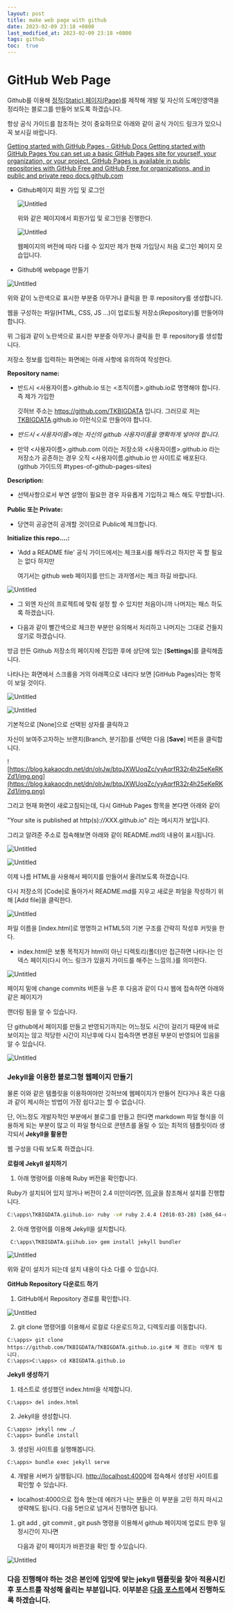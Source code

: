 ```yaml
---
layout: post
title: make web page with github
date: 2023-02-09 23:18 +0800
last_modified_at: 2023-02-09 23:18 +0800
tags: github
toc:  true
---
```


# GitHub Web Page

Github를 이용해 [정적(Static) 페이지(Page)](https://ko.wikipedia.org/wiki/%EC%A0%95%EC%A0%81_%EC%9B%B9_%ED%8E%98%EC%9D%B4%EC%A7%80)를 제작해 개발 및 자신의 도메인영역을 정리하는 블로그를 만들어 보도록 하겠습니다.

항상 공식 가이드를 참조하는 것이 중요하므로 아래와 같이 공식 가이드 링크가 있으니 꼭 보시길 바랍니다.

[
Getting started with GitHub Pages - GitHub Docs
Getting started with GitHub Pages You can set up a basic GitHub Pages site for yourself, your organization, or your project. GitHub Pages is available in public repositories with GitHub Free and GitHub Free for organizations, and in public and private repo
docs.github.com](https://docs.github.com/en/free-pro-team@latest/github/working-with-github-pages/getting-started-with-github-pages)

- Github페이지 회원 가입 및 로그인
    
    ![Untitled](GitHub%20Web%20Page%201af04c28f6e84b559f992afd6e6c7d57/Untitled.png)
    
    위와 같은 페이지에서 회원가입 및 로그인을 진행한다.
    
    ![Untitled](GitHub%20Web%20Page%201af04c28f6e84b559f992afd6e6c7d57/Untitled%201.png)
    
    웹페이지의 버전에 따라 다를 수 있지만 제가 현재 가입당시 처음 로그인 페이지 모습입니다.
    

- Github에 webpage 만들기

![Untitled](GitHub%20Web%20Page%201af04c28f6e84b559f992afd6e6c7d57/Untitled%202.png)

위와 같이 노란색으로 표시한 부분중 아무거나 클릭을 한 후 repository를 생성합니다.

웹을 구성하는 파일(HTML, CSS, JS ...)이 업로드될 저장소(Repository)를 만들어야 합니다.

위 그림과 같이 노란색으로 표시한 부분중 아무거나 클릭을 한 후 repository를 생성합니다.

저장소 정보를 입력하는 화면에는 아래 사항에 유의하여 작성한다.

**Repository name:**

- 반드시 <사용자이름>.github.io 또는 <조직이름>.github.io로 명명해야 합니다. 즉 제가 가입한
    
    깃허브 주소는 [h](https://github.com/)[ttps://github.com/TKBIGDATA](https://github.com/TKBIGDATA) 입니다. 그러므로 저는 [TKBIGDATA](https://github.com/TKBIGDATA).github.io 이런식으로 만들어야 합니다.
    
- *반드시 <사용자이름>에는 자신의 github 사용자이름을 명확하게 넣어야 합니다.*
- 만약 <사용자이름>.github.com 이라는 저장소와 <사용자이름>.github.io 라는 저장소가 공존하는 경우 오직 <사용자이름.github.io 만 사이트로 배포된다. (github 가이드의 #types-of-github-pages-sites)

**Description:**

- 선택사항으로서 부연 설명이 필요한 경우 자유롭게 기입하고 패스 해도 무방합니다.

**Public 또는 Private:**

- 당연히 공공연히 공개할 것이므로 Public에 체크합니다.

**Initialize this repo....:**

- 'Add a README file' 공식 가이드에서는 체크표시를 해두라고 하지만 꼭 할 필요는 없다 하지만
    
    여기서는 github web 페이지를 만드는 과저엥서는 체크 하길 바랍니다.
    

![Untitled](GitHub%20Web%20Page%201af04c28f6e84b559f992afd6e6c7d57/Untitled%203.png)

- 그 외엔 자신의 프로젝트에 맞춰  설정 할 수 있지만 처음이니까 나머지는 패스 하도록 하겠습니다.

- 다음과 같이 빨간색으로 체크한 부분만 유의해서 처리하고 나머지는 그대로 건들지 않기로 하겠습니다.

방금 만든 Github 저장소의 페이지에 진입한 후에 상단에 있는 [**Settings**]를 클릭해줍니다.

나타나는 화면에서 스크롤을 거의 아래쪽으로 내리다 보면 [GitHub Pages]라는 항목이 보일 것이다.

![Untitled](GitHub%20Web%20Page%201af04c28f6e84b559f992afd6e6c7d57/Untitled%204.png)

![Untitled](GitHub%20Web%20Page%201af04c28f6e84b559f992afd6e6c7d57/Untitled%205.png)

기본적으로 [None]으로 선택된 상자를 클릭하고

자신이 보여주고자하는 브랜치(Branch, 분기점)를 선택한 다음 [**Save**] 버튼을 클릭합니다.

![https://blog.kakaocdn.net/dn/olrJw/btqJXWUoqZc/yyAqrfR32r4h25eKeRKZd1/img.png](https://blog.kakaocdn.net/dn/olrJw/btqJXWUoqZc/yyAqrfR32r4h25eKeRKZd1/img.png)

그리고 현재 화면이 새로고침되는데, 다시 GitHub Pages 항목을 본다면 아래와 같이

"Your site is published at http(s)://XXX.github.io" 라는 메시지가 보입니다.

그리고 알려준 주소로 접속해보면 아래와 같이 README.md의 내용이 표시됩니다.

![Untitled](GitHub%20Web%20Page%201af04c28f6e84b559f992afd6e6c7d57/Untitled%206.png)

![Untitled](GitHub%20Web%20Page%201af04c28f6e84b559f992afd6e6c7d57/Untitled%207.png)

이제 나름 HTML을 사용해서 페이지를 만들어서 올려보도록 하겠습니다.

다시 저장소의 [Code]로 돌아가서 README.md를 지우고 새로운 파일을 작성하기 위해 [Add file]을 클릭한다.

![Untitled](GitHub%20Web%20Page%201af04c28f6e84b559f992afd6e6c7d57/Untitled%208.png)

파일 이름을 [index.html]로 명명하고 HTML5의 기본 구조를 간략히 작성후 커밋을 한다.

- index.html은 보통 목적지가 html이 아닌 디렉토리(폴더)만 접근하면 나타나는 인덱스 페이지(다시 어느 링크가 있을지 가이드를 해주는 느낌의.)를 의미한다.

![Untitled](GitHub%20Web%20Page%201af04c28f6e84b559f992afd6e6c7d57/Untitled%209.png)

페이지 밑에 change commits 버튼을 누른 후 다음과 같이 다시 웹에 접속하면 아래와 같은 페이지가 

랜더링 됨을 알 수 있습니다.

단  github에서 페이지를 만들고 반영되기까지는 어느정도 시간이 걸리기 때문에 바로 보이지는 않고 적당한 시간이 지난후에 다시 접속하면 변경된 부분이 반영되어 있음을 알 수 있습니다.

![Untitled](GitHub%20Web%20Page%201af04c28f6e84b559f992afd6e6c7d57/Untitled%2010.png)

### **Jekyll을 이용한 블로그형 웹페이지 만들기**

물론  이와 같은 템플릿을 이용하여야만 깃허브에 웹페이지가 만들어 진다거나 혹은 다음과 같이 제시하는 방법이 가장 쉽다고는 할 수 없습니다.

단, 어느정도 개발자적인 부분에서 블로그를 만들고 한다면 markdown 파일 형식을 이용하게 되는 부분이 많고 이 파일 형식으로 콘텐츠를 올릴 수 있는 최적의 템플릿이라 생각되서 **Jekyll을 활용한**

웹 구성을 다뤄 보도록 하겠습니다.

**로컬에 Jekyll 설치하기**

1. 아래 명령어를 이용해 Ruby 버전을 확인합니다.   

Ruby가 설치되어 있지 않거나 버전이 2.4 미만이라면, [이 글](https://junstar92.tistory.com/5)을 참조해서 설치를 진행합니다.

```bash
C:\apps\TKBIGDATA.giihub.io> ruby -v# ruby 2.4.4 (2018-03-28) [x86_64-darwin18] 와 같은 형태로 버전이 출력됩니다.
```

2. 아래 명령어를 이용해 Jekyll을 설치합니다.

```
 C:\apps\TKBIGDATA.giihub.io> gem install jekyll bundler
```

![Untitled](GitHub%20Web%20Page%201af04c28f6e84b559f992afd6e6c7d57/Untitled%2011.png)

위와 같이 설치가 되는데 설치 내용이 다소 다를 수 있습니다.

**GitHub Repository 다운로드 하기**

1. GitHub에서 Repository 경로를 확인합니다.

![Untitled](GitHub%20Web%20Page%201af04c28f6e84b559f992afd6e6c7d57/Untitled%2012.png)

2. git clone 명령어를 이용해서 로컬로 다운로드하고, 디렉토리를 이동합니다.

```
C:\apps> git clone https://github.com/TKBIGDATA/TKBIGDATA.github.io.git# 제 경로는 이렇게 됩니다.
C:\apps>C:\apps> cd KBIGDATA.github.io

```

**Jekyll 생성하기**

1. 테스트로 생성했던 index.html을 삭제합니다.

```
C:\apps> del index.html
```

2. Jekyll을 생성합니다.

```
C:\apps> jekyll new ./
C:\apps> bundle install

```

3. 생성된 사이트를 실행해봅니다.

```
C:\apps> bundle exec jekyll serve
```

4. 개발용 서버가 실행됩니다. [http://localhost:4000](http://127.0.0.1:4000/)에 접속해서 생성된 사이트를 확인할 수 있습니다.

- localhost:4000으로 접속 했는데 에러가 나는 분들은 이 부분을 고민 하지 마시고 생략해도 됩니다. 다음 5번으로 넘겨서 진행하면 됩니다.

1. git add , git commit , git push 명령을 이용해서 github 페이지에 업로드 한후 일정시간이 지나면
    
    다음과 같이 페이지가 바뀐것을 확인 할 수있습니다.
    

![Untitled](GitHub%20Web%20Page%201af04c28f6e84b559f992afd6e6c7d57/Untitled%2013.png)

### 다음 진행해야 하는 것은 본인에 입맛에 맞는 jekyll 템플릿을 찾아 적용시킨후 포스트를 작성해 올리는 부분입니다. 이부분은 [**다음 포스트**](https://www.notion.so/Github-Web-page-2-7a5efa12597c46b68698b242a3096539)에서 진행하도록 하겠습니다.